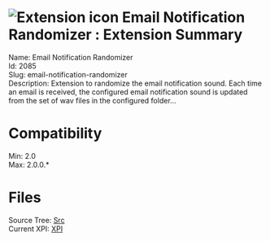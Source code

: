 # ![Extension icon](https://addons.thunderbird.net/static/img/addon-icons/default-64.png) Email Notification Randomizer : Extension Summary

Name: Email Notification Randomizer  
Id: 2085  
Slug: email-notification-randomizer  
Description: Extension to randomize the email notification sound.  Each time an email is received, the configured email notification sound is updated from the set of wav files in the configured folder...
  

# Compatibility
Min: 2.0  
Max: 2.0.0.*  

# Files

Source Tree: [Src](C:/Dev/Thunderbird/ThunderKdB/xall/xOther/2085-email-notification-randomizer/src)  
Current XPI: [XPI](C:/Dev/Thunderbird/ThunderKdB/xall/xOther/2085-email-notification-randomizer/xpi)  



